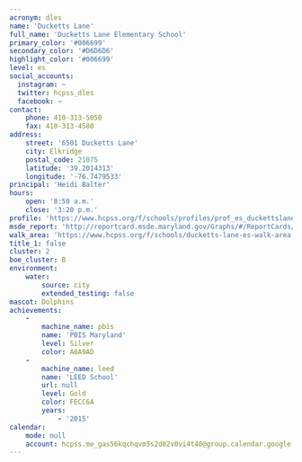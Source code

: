 ```yaml
---
acronym: dles
name: 'Ducketts Lane'
full_name: 'Ducketts Lane Elementary School'
primary_color: '#006699'
secondary_color: '#D6D6D6'
highlight_color: '#006699'
level: es
social_accounts:
  instagram: ~
  twitter: hcpss_dles
  facebook: ~
contact:
    phone: 410-313-5050
    fax: 410-313-4580
address:
    street: '6501 Ducketts Lane'
    city: Elkridge
    postal_code: 21075
    latitude: '39.2014313'
    longitude: '-76.7479533'
principal: 'Heidi Balter'
hours:
    open: '8:50 a.m.'
    close: '3:20 p.m.'
profile: 'https://www.hcpss.org/f/schools/profiles/prof_es_duckettslane.pdf'
msde_report: 'http://reportcard.msde.maryland.gov/Graphs/#/ReportCards/ReportCardSchool/1//1/13/0109/'
walk_area: 'https://www.hcpss.org/f/schools/ducketts-lane-es-walk-area.pdf'
title_1: false
cluster: 2
boe_cluster: B
environment:
    water:
        source: city
        extended_testing: false
mascot: Dolphins
achievements:
    -
        machine_name: pbis
        name: 'PBIS Maryland'
        level: Silver
        color: A8A9AD
    -
        machine_name: leed
        name: 'LEED School'
        url: null
        level: Gold
        color: FECC6A
        years:
            - '2015'
calendar:
    mode: null
    account: hcpss.me_gas56kqchqvm5s2d82v0vi4t40@group.calendar.google.com
---
```

